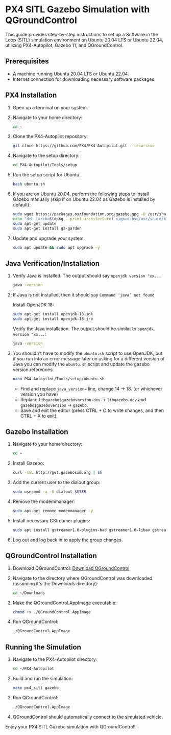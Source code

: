 # PX4 SITL Gazebo Simulation with QGroundControl

This guide provides step-by-step instructions to set up a Software in the Loop (SITL) simulation environment on Ubuntu 20.04 LTS or Ubuntu 22.04, utilizing PX4-Autopilot, Gazebo 11, and QGroundControl.

## Prerequisites

- A machine running Ubuntu 20.04 LTS or Ubuntu 22.04.
- Internet connection for downloading necessary software packages.

## PX4 Installation

1. Open up a terminal on your system.

2. Navigate to your home directory:
    ```bash
    cd ~
    ```

3. Clone the PX4-Autopilot repository:
    ```bash
    git clone https://github.com/PX4/PX4-Autopilot.git --recursive
    ```

4. Navigate to the setup directory:
    ```bash
    cd PX4-Autopilot/Tools/setup
    ```

5. Run the setup script for Ubuntu:
    ```bash
    bash ubuntu.sh
    ```

6. If you are on Ubuntu 20.04, perform the following steps to install Gazebo manually (skip if on Ubuntu 22.04 as Gazebo is installed by default):
    ```bash
    sudo wget https://packages.osrfoundation.org/gazebo.gpg -O /usr/share/keyrings/pkgs-osrf-archive-keyring.gpg
    echo "deb [arch=$(dpkg --print-architecture) signed-by=/usr/share/keyrings/pkgs-osrf-archive-keyring.gpg] http://packages.osrfoundation.org/gazebo/ubuntu-stable $(lsb_release -cs) main" | sudo tee /etc/apt/sources.list.d/gazebo-stable.list > /dev/null
    sudo apt-get update
    sudo apt-get install gz-garden
    ```

7. Update and upgrade your system:
    ```bash
    sudo apt update && sudo apt upgrade -y
    ```
## Java Verification/Installation

1. Verify Java is installed. The output should say `openjdk version "xx...`
    ```bash
    java -version
    ```
2. If Java is not installed, then it should say `Command ‘java’ not found`

   Install OpenJDK 18:
    ```bash
    sudo apt-get install openjdk-18-jdk
    sudo apt-get install openjdk-18-jre
    ```

   Verify the Java installation. The output should be similar to `openjdk version "xx...`:
    ```bash
    java -version
    ```
3. You shouldn't have to modify the `ubuntu.sh` script to use OpenJDK, but if you run into an error message later on asking for a different version of Java you can modify the `ubuntu.sh` script and update the gazebo version references:
    ```bash
    nano PX4-Autopilot/Tools/setup/ubuntu.sh
    ```
    - Find and replace `java_version=` line, change 14 -> 18. (or whichever version you have)
    - Replace `libgazebo$gazeboversion-dev` -> `libgazebo-dev` and `gazebo$gazeboversion` -> `gazebo`.
    - Save and exit the editor (press CTRL + O to write changes, and then CTRL + X to exit).

## Gazebo Installation
1. Navigate to your home directory:
    ```bash
    cd ~
    ```
2. Install Gazebo:
    ```bash
    curl -sSL http://get.gazebosim.org | sh
    ```

3. Add the current user to the dialout group:
    ```bash
    sudo usermod -a -G dialout $USER
    ```

4. Remove the modemmanager:
    ```bash
    sudo apt-get remove modemmanager -y
    ```

5. Install necessary GStreamer plugins:
    ```bash
    sudo apt install gstreamer1.0-plugins-bad gstreamer1.0-libav gstreamer1.0-gl -y
    ```

6. Log out and log back in to apply the group changes.

## QGroundControl Installation

1. Download QGroundControl:
    [Download QGroundControl](https://qgroundcontrol.com/downloads/)

2. Navigate to the directory where QGroundControl was downloaded (assuming it's the Downloads directory):
    ```bash
    cd ~/Downloads
    ```

3. Make the QGroundControl.AppImage executable:
    ```bash
    chmod +x ./QGroundControl.AppImage
    ```

4. Run QGroundControl:
    ```bash
    ./QGroundControl.AppImage
    ```
## Running the Simulation

1. Navigate to the PX4-Autopilot directory:
    ```bash
    cd ~/PX4-Autopilot
    ```

2. Build and run the simulation:
    ```bash
    make px4_sitl gazebo
    ```

3. Run QGroundControl:
    ```bash
    ./QGroundControl.AppImage
    ```

4. QGroundControl should automatically connect to the simulated vehicle.

Enjoy your PX4 SITL Gazebo simulation with QGroundControl!

